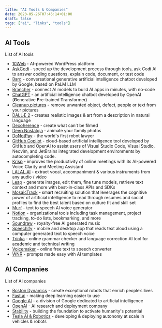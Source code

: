 ```yaml
---
title: "AI Tools & Companies"
date: 2023-05-26T07:45:14+01:00
draft: false
tags: ["ai", "links", "tools"]
---
```

## AI Tools
List of AI tools
- [10Web](https://10web.io) - AI-powered WordPress platform
- [AskCodi](https://askcodi.com) - speed up the development process through tools, ask Codi AI to answer coding questions, explain code, document, or test code
- [Bard](https://bard.google.com/) - conversational generative artificial intelligence chatbot developed by Google, based on PaLM LLM
- [Brancher](https://brancher.ai) - connect AI models to build AI apps in minutes, with no-code
- [ChatGPT](https://openai.com/blog/chatgpt) - an artificial intelligence chatbot developed by OpenAI (**G**enerative **P**re-trained **T**ransformer)
- [Cleanup.pictures](https://cleanup.pictures/) - remove unwanted object, defect, people or text from your pictures
- [DALL·E 2](https://openai.com/product/dall-e-2) - creates realistic images & art from a description in natural language
- [Decoherence](https://decoherence.co) - create what can't be filmed
- [Deep Nostalgia](https://www.myheritage.com/deep-nostalgia) - animate your family photos
- [DoNotPay](https://donotpay.com/) - the world's first robot lawyer
- [GitHub Copilot](https://github.com/features/copilot) - cloud-based artificial intelligence tool developed by GitHub and OpenAI to assist users of Visual Studio Code, Visual Studio, Neovim, and JetBrains integrated development environments by autocompleting code.
- [Krisp](https://krisp.ai/) - improves the productivity of online meetings with its AI-powered Voice Clarity and Meeting Assistant
- [LALAL.AI](https://www.lalal.ai/) - extract vocal, accompaniment & various instruments from any audio / video
- [Leap](https://tryleap.ai) - generate images, edit them, fine tune models, retrieve text context and more with best-in-class APIs and SDKs
- [MosaicTrack](https://mosaic.ai) - smart recruiting solution that leverages the cognitive power of artificial intelligence to read through resumes and social profiles to find the best talent based on culture fit and skill set
- [Murf](https://murf.ai/) - text to speech AI voice generator
- [Notion](https://www.notion.so/product/ai) - organizational tools including task management, project tracking, to-do lists, bookmarking, and more
- [Soundraw](https://soundraw.io/) - royalty-free AI generated music
- [Speechify](https://speechify.com/) - mobile and desktop app that reads text aloud using a computer generated text to speech voice
- [Trinka](https://trinka.ai) - online grammar checker and language correction AI tool for academic and technical writing
- [Voicemaker](https://voicemaker.in) - online free text to speech converter
- [WNR](https://wnr.ai) - prompts made easy with AI templates

## AI Companies
List of AI companies
- [Boston Dynamics](https://www.youtube.com/@BostonDynamics) - create exceptional robots that enrich people’s lives
- [Fast.ai](https://www.fast.ai/) - making deep learning easier to use
- [Google AI](https://ai.google/) - a division of Google dedicated to artificial intelligence
- [OpenAI](https://openai.com/) - AI research and deployment company
- [Stability](https://stability.ai/) - building the foundation to activate humanity's potential
- [Tesla AI & Robotics](https://www.tesla.com/en_gb/AI) - developing & deploying autonomy at scale in vehicles & robots
